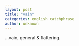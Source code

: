 ```yaml
---
layout: post
title: "vain"
categories: english catchphrase
author: unknown
---
```


...vain, general & flattering.
